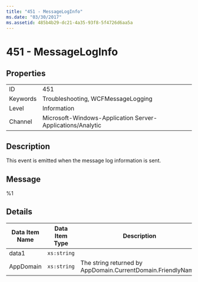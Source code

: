 ```yaml
---
title: "451 - MessageLogInfo"
ms.date: "03/30/2017"
ms.assetid: 485b4b29-dc21-4a35-93f8-5f4726d6aa5a
---
```

# 451 - MessageLogInfo
## Properties  


|||  
|-|-|  
|ID|451|  
|Keywords|Troubleshooting, WCFMessageLogging|  
|Level|Information|  
|Channel|Microsoft-Windows-Application Server-Applications/Analytic|  

## Description  
 This event is emitted when the message log information is sent.  

## Message  
 %1  

## Details  


| Data Item Name | Data Item Type |                         Description                          |
|----------------|----------------|--------------------------------------------------------------|
|     data1      |  `xs:string`   |                                                              |
|   AppDomain    |  `xs:string`   | The string returned by AppDomain.CurrentDomain.FriendlyName. |

